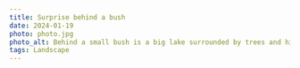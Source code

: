 ```yaml
---
title: Surprise behind a bush
date: 2024-01-19
photo: photo.jpg
photo_alt: Behind a small bush is a big lake surrounded by trees and hills
tags: Landscape
---
```

